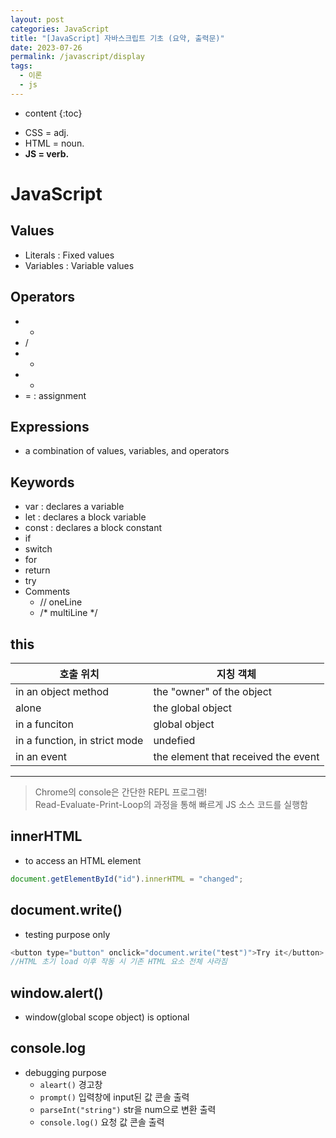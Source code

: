 ```yaml
---
layout: post
categories: JavaScript
title: "[JavaScript] 자바스크립트 기초 (요약, 출력문)"
date: 2023-07-26
permalink: /javascript/display
tags:
  - 이론
  - js
---
```

* content
{:toc}





- CSS = adj.
- HTML = noun.
- **JS = verb.**





# JavaScript
## Values
- Literals : Fixed values
- Variables : Variable values
## Operators
- *
- /
- +
- -
- = : assignment

## Expressions
- a combination of values, variables, and operators 
## Keywords
- var : declares a variable 
- let : declares a block variable
- const : declares a block constant
- if
- switch
- for
- return
- try
- Comments
	- // oneLine
	- /* multiLine \*/

## this

| 호출 위치                         | 지칭 객체                               |
| ----------------------------- | ----------------------------------- |
| in an object method           | the "owner" of the object           |
| alone                         | the global object                   |
| in a funciton                 | global object                       |
| in a function, in strict mode | undefied                            |
| in an event                   | the element that received the event |




---


> Chrome의 console은 간단한 REPL 프로그램!  
Read-Evaluate-Print-Loop의 과정을 통해 빠르게 JS 소스 코드를 실행함


## innerHTML
- to access an HTML element
```js
document.getElementById("id").innerHTML = "changed";
```

## document.write()
- testing purpose only
```js
<button type="button" onclick="document.write("test")">Try it</button> 
//HTML 초기 load 이후 작동 시 기존 HTML 요소 전체 사라짐

```
## window.alert()
- window(global scope object) is optional
## console.log
- debugging purpose
	- `aleart()` 경고창  
	- `prompt()` 입력창에 input된 값 콘솔 출력  
	- `parseInt("string")` str을 num으로 변환 출력  
	- `console.log()` 요청 값 콘솔 출력

